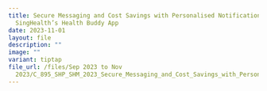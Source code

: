 ```yaml
---
title: Secure Messaging and Cost Savings with Personalised Notifications on
  SingHealth’s Health Buddy App
date: 2023-11-01
layout: file
description: ""
image: ""
variant: tiptap
file_url: /files/Sep 2023 to Nov
  2023/C_895_SHP_SHM_2023_Secure_Messaging_and_Cost_Savings_with_Personalised_Notifications_on_SingHealth.pdf
---
```


